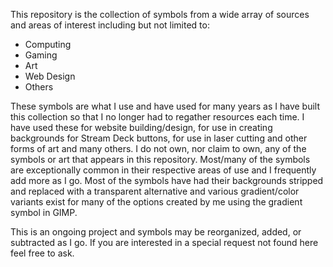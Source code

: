 This repository is the collection of symbols from a wide array of sources and areas of interest including but not limited to:
- Computing
- Gaming
- Art
- Web Design
- Others

These symbols are what I use and have used for many years as I have built this collection so that I no longer had to regather resources each time. I have used these for
website building/design, for use in creating backgrounds for Stream Deck buttons, for use in laser cutting and other forms of art and many others. I do not own, nor claim
to own, any of the symbols or art that appears in this repository. Most/many of the symbols are exceptionally common in their respective areas of use and I frequently add
more as I go. Most of the symbols have had their backgrounds stripped and replaced with a transparent alternative and various gradient/color variants exist for many of the
options created by me using the gradient symbol in GIMP.

This is an ongoing project and symbols may be reorganized, added, or subtracted as I go. If you are interested in a special request not found here feel free to ask.
